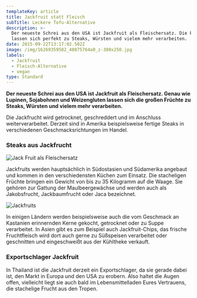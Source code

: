 ```yaml
---
templateKey: article
title: Jackfruit statt Fleisch
subTitle: Leckere Tofu-Alternative
description: >-
  Der neueste Schrei aus den USA ist Jackfruit als Fleischersatz. Die Früchte
  lassen sich perfekt zu Steaks, Würsten und vielem mehr verarbeiten.
date: 2015-09-22T13:17:02.502Z
image: /img/16269359582_40875764a0_z-380x250.jpg
labels:
  - Jackfruit
  - Fleisch-Alternative
  - vegan
type: Standard
---
```


**Der neueste Schrei aus den USA ist Jackfruit als Fleischersatz. Genau wie
Lupinen, Sojabohnen und Weizengluten lassen sich die großen Früchte zu Steaks,
Würsten und vielem mehr verarbeiten.**

Die Jackfrucht wird getrocknet, geschreddert und im Anschluss weiterverarbeitet.
Derzeit sind in Amerika beispielsweise fertige Steaks in verschiedenen
Geschmacksrichtungen im Handel.

### Steaks aus Jackfrucht

![Jack Fruit als Fleischersatz](/img/16269362802_5205cb0939_z-380x250.jpg 'Jackfruit auf dem Markt in Sri Lanka')

Jackfruits werden hauptsächlich in Südostasien und Südamerika angebaut und
kommen in den verschiedensten Küchen zum Einsatz. Die stacheligen Früchte
bringen ein Gewicht von bis zu 35 Kilogramm auf die Waage. Sie gehören zur
Gattung der Maulbeergewächse und werden auch als Jakobsfrucht, Jackbaumfrucht
oder Jaca bezeichnet.

![Jackfruits](/img/16084046259_2e1a769649_z-380x250.jpg 'Jackfruits')

In einigen Ländern werden beispielsweise auch die vom Geschmack an Kastanien
erinnernden Kerne gekocht, getrocknet oder zu Suppe verarbeitet. In Asien gibt
es zum Beispiel auch Jackfruit-Chips, das frische Fruchtfleisch wird dort auch
gerne zu Süßspeisen verarbeitet oder geschnitten und eingeschweißt aus der
Kühltheke verkauft.

### Exportschlager Jackfruit

In Thailand ist die Jackfruit derzeit ein Exportschlager, da sie gerade dabei
ist, den Markt in Europa und den USA zu erobern. Also haltet die Augen offen,
vielleicht liegt sie auch bald im Lebensmittelladen Eures Vertrauens, die
stachelige Frucht aus den Tropen.
